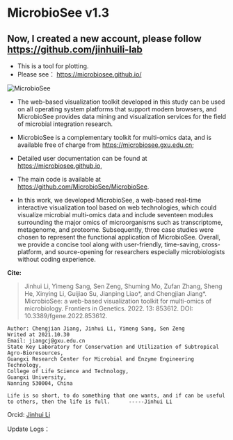 # MicrobioSee v1.3
## **Now, I created a new account, please follow https://github.com/jinhuili-lab**
- This is a tool for plotting.
- Please see： https://microbiosee.github.io/

![MicrobioSee](https://microbiosee.gxu.edu.cn/images/pic01.jpg)
- The web-based visualization toolkit developed in this study can be used on all operating system platforms that support modern browsers, and MicrobioSee provides data mining and visualization services for the field of microbial integration research.

- MicrobioSee is a complementary toolkit for multi-omics data, and is available free of charge from https://microbiosee.gxu.edu.cn; 
- Detailed user documentation can be found at https://microbiosee.github.io, 
- The main code is available at https://github.com/MicrobioSee/MicrobioSee.

- In this work, we developed MicrobioSee, a web-based real-time interactive visualization tool based on web technologies, which could visualize microbial multi-omics data and include seventeen modules surrounding the major omics of microorganisms such as transcriptome, metagenome, and proteome. Subsequently, three case studies were chosen to represent the functional application of MicrobioSee. Overall, we provide a concise tool along with user-friendly, time-saving, cross-platform, and source-opening for researchers especially microbiologists without coding experience.


**Cite:**
> Jinhui Li, Yimeng Sang, Sen Zeng, Shuming Mo, Zufan Zhang, Sheng He, Xinying Li, Guijiao Su, Jianping Liao*, and Chengjian Jiang*. MicrobioSee: a web-based visualization toolkit for multi-omics of microbiology. Frontiers in Genetics. 2022. 13: 853612. DOI: 10.3389/fgene.2022.853612. 


```
Author: Chengjian Jiang, Jinhui Li, Yimeng Sang, Sen Zeng
Writed at 2021.10.30
Email: jiangcj@gxu.edu.cn
State Key Laboratory for Conservation and Utilization of Subtropical Agro-Bioresources, 
Guangxi Research Center for Microbial and Enzyme Engineering Technology, 
College of Life Science and Technology, 
Guangxi University, 
Nanning 530004, China

Life is so short, to do something that one wants, and if can be useful to others, then the life is full.      -----Jinhui Li 
```
Orcid: [Jinhui Li](https://orcid.org/0000-0001-5842-3178)

Update Logs：
